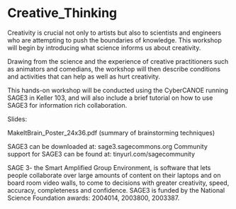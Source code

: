 # Creative_Thinking
Creativity is crucial not only to artists but also to scientists and engineers who are attempting to push the boundaries of knowledge. This workshop will begin by introducing what science informs us about creativity.

Drawing from the science and the experience of creative practitioners such as animators and comedians, the workshop will then describe conditions and activities that can help as well as hurt creativity.

This hands-on workshop will be conducted using the CyberCANOE running SAGE3 in Keller 103, and will also include a brief tutorial on how to use SAGE3 for information rich collaboration. 

Slides:

  MakeItBrain_Poster_24x36.pdf (summary of brainstorming techniques)


SAGE3 can be downloaded at: sage3.sagecommons.org
Community support for SAGE3 can be found at: tinyurl.com/sagecommunity

SAGE 3- the Smart Amplified Group Environment, is software that lets people collaborate over large amounts of content on their laptops and on board room video walls, to come to decisions with greater creativity, speed, accuracy, completeness and confidence. SAGE3 is funded by the National Science Foundation awards: 2004014, 2003800, 2003387.


